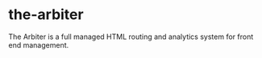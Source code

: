 # the-arbiter
The Arbiter is a full managed HTML routing and analytics system for front end management.

